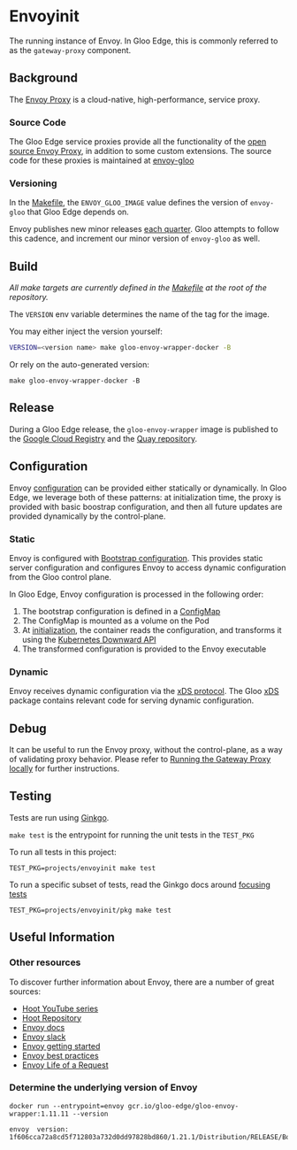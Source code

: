 # Envoyinit
The running instance of Envoy. In Gloo Edge, this is commonly referred to as the `gateway-proxy` component.

## Background
The [Envoy Proxy](https://www.envoyproxy.io/) is a cloud-native, high-performance, service proxy. 

### Source Code
The Gloo Edge service proxies provide all the functionality of the [open source Envoy Proxy](https://github.com/solo-io/envoy-gloo), in addition to some custom extensions. The source code for these proxies is maintained at [envoy-gloo](https://github.com/solo-io/envoy-gloo)

### Versioning
In the [Makefile](https://github.com/solo-io/gloo/blob/master/Makefile), the `ENVOY_GLOO_IMAGE` value defines the version of `envoy-gloo` that Gloo Edge depends on.

Envoy publishes new minor releases [each quarter](https://www.envoyproxy.io/docs/envoy/latest/version_history/version_history#). Gloo attempts to follow this cadence, and increment our minor version of `envoy-gloo` as well.

## Build
*All make targets are currently defined in the [Makefile](https://github.com/solo-io/gloo/blob/master/Makefile) at the root of the repository.*

The `VERSION` env variable determines the name of the tag for the image.

You may either inject the version yourself:
```bash
VERSION=<version name> make gloo-envoy-wrapper-docker -B
```

Or rely on the auto-generated version:
```shell
make gloo-envoy-wrapper-docker -B
```

## Release
During a Gloo Edge release, the `gloo-envoy-wrapper` image is published to the [Google Cloud Registry](https://console.cloud.google.com/gcr/images/gloo-edge/GLOBAL) and the [Quay repository](https://quay.io/repository/solo-io/gloo-envoy-wrapper).

## Configuration
Envoy [configuration](https://www.envoyproxy.io/docs/envoy/latest/configuration/configuration) can be provided either statically or dynamically. In Gloo Edge, we leverage both of these patterns: at initialization time, the proxy is provided with basic boostrap configuration, and then all future updates are provided dynamically by the control-plane.

### Static
Envoy is configured with [Bootstrap configuration](https://www.envoyproxy.io/docs/envoy/latest/configuration/overview/bootstrap). This provides static server configuration and configures Envoy to access dynamic configuration from the Gloo control plane.

In Gloo Edge, Envoy configuration is processed in the following order:

1. The bootstrap configuration is defined in a [ConfigMap](https://github.com/solo-io/gloo/blob/master/install/helm/gloo/templates/9-gateway-proxy-configmap.yaml)
2. The ConfigMap is mounted as a volume on the Pod
3. At [initialization](./cmd/main.go), the container reads the configuration, and transforms it using the [Kubernetes Downward API](https://kubernetes.io/docs/tasks/inject-data-application/downward-api-volume-expose-pod-information/#the-downward-api)
4. The transformed configuration is provided to the Envoy executable

### Dynamic
Envoy receives dynamic configuration via the [xDS protocol](https://www.envoyproxy.io/docs/envoy/latest/api-docs/xds_protocol#xds-protocol). The Gloo [xDS](https://github.com/solo-io/gloo/tree/master/projects/gloo/pkg/xds) package contains relevant code for serving dynamic configuration.

## Debug
It can be useful to run the Envoy proxy, without the control-plane, as a way of validating proxy behavior. Please refer to [Running the Gateway Proxy locally](https://github.com/solo-io/gloo/tree/master/install/local-gateway-proxy) for further instructions.

## Testing
Tests are run using [Ginkgo](https://onsi.github.io/ginkgo/).

`make test` is the entrypoint for running the unit tests in the `TEST_PKG`

To run all tests in this project:
```make
TEST_PKG=projects/envoyinit make test
```

To run a specific subset of tests, read the Ginkgo docs around [focusing tests](https://onsi.github.io/ginkgo/#focused-specs)
```make
TEST_PKG=projects/envoyinit/pkg make test
```

## Useful Information
### Other resources

To discover further information about Envoy, there are a number of great sources:
 - [Hoot YouTube series](https://www.youtube.com/watch?v=KsO4pw4tEGA)
 - [Hoot Repository](https://github.com/solo-io/hoot)
 - [Envoy docs](https://www.envoyproxy.io/docs.html)
 - [Envoy slack](https://envoyproxy.io/slack)
 - [Envoy getting started](https://www.envoyproxy.io/docs/envoy/latest/start/quick-start/index.html)
 - [Envoy best practices](https://www.envoyproxy.io/docs/envoy/latest/configuration/best_practices/edge)
 - [Envoy Life of a Request](https://www.envoyproxy.io/docs/envoy/latest/intro/life_of_a_request)

### Determine the underlying version of Envoy
```shell
docker run --entrypoint=envoy gcr.io/gloo-edge/gloo-envoy-wrapper:1.11.11 --version
```

```text
envoy  version: 1f606cca72a8cd5f712803a732d0dd97828bd860/1.21.1/Distribution/RELEASE/BoringSSL
```
